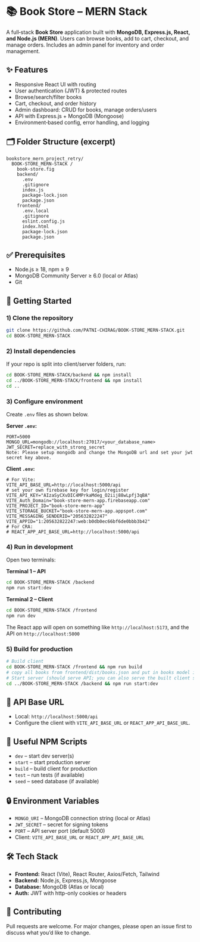 # 📚 Book Store – MERN Stack
A full‑stack **Book Store** application built with **MongoDB, Express.js, React, and Node.js (MERN)**. Users can browse books, add to cart, checkout, and manage orders. Includes an admin panel for inventory and order management.
## ✨ Features
- Responsive React UI with routing
- User authentication (JWT) & protected routes
- Browse/search/filter books
- Cart, checkout, and order history
- Admin dashboard: CRUD for books, manage orders/users
- API with Express.js + MongoDB (Mongoose)
- Environment‑based config, error handling, and logging

## 🗂️ Folder Structure (excerpt)
```text
bookstore_mern_project_retry/
  BOOK-STORE_MERN-STACK /
    book-store.fig
    backend/
      .env
      .gitignore
      index.js
      package-lock.json
      package.json
    frontend/
      .env.local
      .gitignore
      eslint.config.js
      index.html
      package-lock.json
      package.json
```

## ✅ Prerequisites
- Node.js ≥ 18, npm ≥ 9
- MongoDB Community Server ≥ 6.0 (local or Atlas)
- Git

## 🚀 Getting Started

### 1) Clone the repository
```bash
git clone https://github.com/PATNI-CHIRAG/BOOK-STORE_MERN-STACK.git
cd BOOK-STORE_MERN-STACK
```

### 2) Install dependencies
If your repo is split into client/server folders, run:
```bash
cd BOOK-STORE_MERN-STACK/backend && npm install
cd ../BOOK-STORE_MERN-STACK/frontend && npm install
cd ..
```

### 3) Configure environment
Create `.env` files as shown below.

**Server `.env`:**
```env
PORT=5000
MONGO_URL=mongodb://localhost:27017/<your_database_name>
JWT_SECRET=replace_with_strong_secret
Note: Please setup mongodb and change the MongoDB url and set your jwt secret key above.
```

**Client `.env`:**
```env
# For Vite:
VITE_API_BASE_URL=http://localhost:5000/api
# set your own firebase key for login/register
VITE_API_KEY="AIzaSyCXvDIC4MPrkaMdeg_O2iij88wLpfj3qBA"
VITE_Auth_Domain="book-store-mern-app.firebaseapp.com"
VITE_PROJECT_ID="book-store-mern-app"
VITE_STORAGE_BUCKET="book-store-mern-app.appspot.com"
VITE_MESSAGING_SENDERID="205632822247"
VITE_APPID="1:205632822247:web:b0db0ec66bf6de0bbb3b42"
# For CRA:
# REACT_APP_API_BASE_URL=http://localhost:5000/api
```

### 4) Run in development
Open two terminals:

**Terminal 1 – API**
```bash
cd BOOK-STORE_MERN-STACK /backend
npm run start:dev
```

**Terminal 2 – Client**
```bash
cd BOOK-STORE_MERN-STACK /frontend
npm run dev
```

The React app will open on something like `http://localhost:5173`, and the API on `http://localhost:5000` 

### 5) Build for production
```bash
# Build client
cd BOOK-STORE_MERN-STACK /frontend && npm run build
# copy all books from frontend/dist/books.json and put in books model in your database
# Start server (should serve API; you can also serve the built client statically or deploy separately)
cd ../BOOK-STORE_MERN-STACK /backend && npm run start:dev
```

## 🔗 API Base URL
- Local: `http://localhost:5000/api`
- Configure the client with `VITE_API_BASE_URL` or `REACT_APP_API_BASE_URL`.

## 🧪 Useful NPM Scripts
- `dev` – start dev server(s)
- `start` – start production server
- `build` – build client for production
- `test` – run tests (if available)
- `seed` – seed database (if available)

## 🔒 Environment Variables
- `MONGO_URI` – MongoDB connection string (local or Atlas)
- `JWT_SECRET` – secret for signing tokens
- `PORT` – API server port (default 5000)
- Client: `VITE_API_BASE_URL` or `REACT_APP_API_BASE_URL`

## 🛠️ Tech Stack
- **Frontend:** React (Vite), React Router, Axios/Fetch, Tailwind 
- **Backend:** Node.js, Express.js, Mongoose
- **Database:** MongoDB (Atlas or local)
- **Auth:** JWT with http-only cookies or headers


## 🤝 Contributing
Pull requests are welcome. For major changes, please open an issue first to discuss what you’d like to change.

